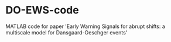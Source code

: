 # DO-EWS-code
MATLAB code for paper 'Early Warning Signals for abrupt shifts: a multiscale model for Dansgaard-Oeschger events'
